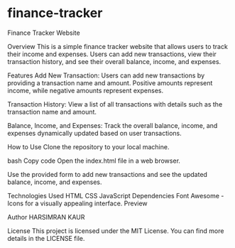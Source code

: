 # finance-tracker

Finance Tracker Website

Overview
This is a simple finance tracker website that allows users to track their income and expenses. Users can add new transactions, view their transaction history, and see their overall balance, income, and expenses.

Features
Add New Transaction: Users can add new transactions by providing a transaction name and amount. Positive amounts represent income, while negative amounts represent expenses.

Transaction History: View a list of all transactions with details such as the transaction name and amount.

Balance, Income, and Expenses: Track the overall balance, income, and expenses dynamically updated based on user transactions.

How to Use
Clone the repository to your local machine.

bash
Copy code
Open the index.html file in a web browser.

Use the provided form to add new transactions and see the updated balance, income, and expenses.

Technologies Used
HTML
CSS
JavaScript
Dependencies
Font Awesome - Icons for a visually appealing interface.
Preview

Author
HARSIMRAN KAUR

License
This project is licensed under the MIT License. You can find more details in the LICENSE file.
